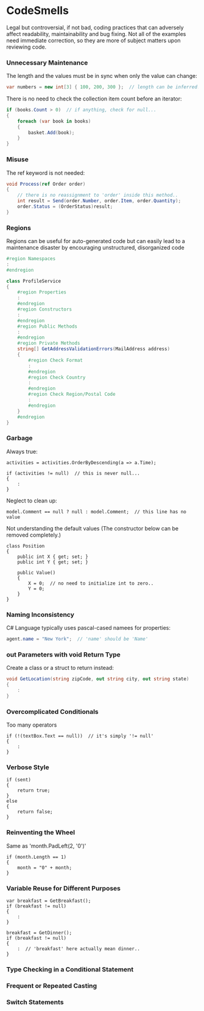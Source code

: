 # CodeSmells
Legal but controversial, if not bad, coding practices that can adversely affect readability, maintainability and bug fixing. Not all of the examples need immediate correction, so they are more of subject matters upon reviewing code.

### Unnecessary Maintenance

The length and the values must be in sync when only the value can change:
``` csharp
var numbers = new int[3] { 100, 200, 300 };  // length can be inferred.
```

There is no need to check the collection item count before an iterator:
``` csharp
if (books.Count > 0)  // if anything, check for null...
{
    foreach (var book in books)
    {
        basket.Add(book);
    }
}
```

### Misuse
The ref keyword is not needed:
``` csharp
void Process(ref Order order)
{
    // there is no reassignment to 'order' inside this method..
    int result = Send(order.Number, order.Item, order.Quantity);
    order.Status = (OrderStatus)result;
}
```

[//]: # (### Wrong Places)
[//]: # (### Default Value Obsession)
### Regions
Regions can be useful for auto-generated code but can easily lead to a maintenance disaster by encouraging unstructured, disorganized code
``` csharp
#region Namespaces
:
#endregion

class ProfileService
{
    #region Properties
    :
    #endregion
    #region Constructors
    :
    #endregion
    #region Public Methods
    :
    #endregion
    #region Private Methods
    string[] GetAddressValidationErrors(MailAddress address)
    {
        #region Check Format
        :
        #endregion
        #region Check Country
        :
        #endregion
        #region Check Region/Postal Code
        :
        #endregion
    }
    #endregion
}
```

### Garbage
Always true:
```
activities = activities.OrderByDescending(a => a.Time);

if (activities != null)  // this is never null...
{
    :
}
```

Neglect to clean up:
```
model.Comment == null ? null : model.Comment;  // this line has no value
```

Not understanding the default values (The constructor below can be removed completely.)
```
class Position
{
    public int X { get; set; }
    public int Y { get; set; }

    public Value()
    {
        X = 0;  // no need to initialize int to zero..
        Y = 0;
    }
}
```


### Naming Inconsistency
C# Language typically uses pascal-cased namees for properties:
``` csharp
agent.name = "New York";  // 'name' should be 'Name'
```

### out Parameters with void Return Type 
Create a class or a struct to return instead:
``` csharp
void GetLocation(string zipCode, out string city, out string state)
{
    :
}
```

### Overcomplicated Conditionals
Too many operators
```
if (!(textBox.Text == null))  // it's simply '!= null'
{
    :
}
```

### Verbose Style
```
if (sent)
{
    return true;
}
else
{
    return false;
}
```

### Reinventing the Wheel
Same as 'month.PadLeft(2, '0')'
```
if (month.Length == 1)
{
    month = "0" + month;
}
```

### Variable Reuse for Different Purposes
```
var breakfast = GetBreakfast();
if (breakfast != null)
{
    :
}

breakfast = GetDinner();
if (breakfast != null)
{
    :  // 'breakfast' here actually mean dinner..
}
```

### Type Checking in a Conditional Statement
### Frequent or Repeated Casting
### Switch Statements
